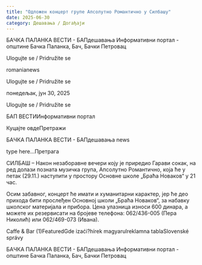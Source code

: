 ```yaml
---
title: "Одложен концерт групе Апсолутно Романтично у Силбашу"
date: 2025-06-30
category: Дешавања / Догађаји
---
```


БАЧКА ПАЛАНКА ВЕСТИ - БАПдешавања Информативни портал - општине Бачка Паланка, Бач, Бачки Петровац

Ulogujte se / Pridružite se

romanianews

Ulogujte se / Pridružite se

понедељак, јун 30, 2025

Ulogujte se / Pridružite se

БАП ВЕСТИИнформативни портал

Куцајте овдеПретражи

БАЧКА ПАЛАНКА ВЕСТИ - БАПдешавања news

type here...Претрага

СИЛБАШ – Након незаборавне вечери коју је приредио Гарави сокак, на ред долази позната музичка група, Апсолутно Романтично, која ће у петак (29.11.) наступити у простору Основне школе „Браћа Новаков“ у 21 час.

Осим забавног, концерт ће имати и хуманитарни карактер, јер ће део прихода бити прослеђен Основној школи „Браћа Новаков“, за набавку школског материјала и прибора.
Цена улазница износи 600 динара, а можете их резервисати на бројеве телефона: 062/436-005 (Пера Николић) или 062/469-073 (Ивана).

Caffe & Bar (1)FeaturedGde izaći?hírek magyarulreklamna tablaSlovenské správy

БАЧКА ПАЛАНКА ВЕСТИ - БАПдешавања Информативни портал - општине Бачка Паланка, Бач, Бачки Петровац

